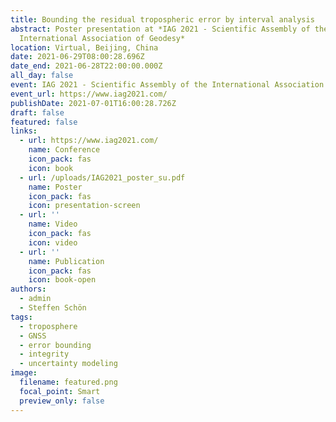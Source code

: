 ```yaml
---
title: Bounding the residual tropospheric error by interval analysis
abstract: Poster presentation at *IAG 2021 - Scientific Assembly of the
  International Association of Geodesy*
location: Virtual, Beijing, China
date: 2021-06-29T08:00:28.696Z
date_end: 2021-06-28T22:00:00.000Z
all_day: false
event: IAG 2021 - Scientific Assembly of the International Association of Geodesy
event_url: https://www.iag2021.com/
publishDate: 2021-07-01T16:00:28.726Z
draft: false
featured: false
links:
  - url: https://www.iag2021.com/
    name: Conference
    icon_pack: fas
    icon: book
  - url: /uploads/IAG2021_poster_su.pdf
    name: Poster
    icon_pack: fas
    icon: presentation-screen
  - url: ''
    name: Video
    icon_pack: fas
    icon: video
  - url: ''
    name: Publication
    icon_pack: fas
    icon: book-open
authors:
  - admin
  - Steffen Schön
tags:
  - troposphere
  - GNSS
  - error bounding
  - integrity
  - uncertainty modeling
image:
  filename: featured.png
  focal_point: Smart
  preview_only: false
---
```

